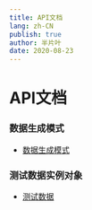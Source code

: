 ```yaml
---
title: API文档
lang: zh-CN
publish: true
author: 半片叶
date: 2020-08-23
---
```


# API文档

### 数据生成模式
* [数据生成模式](/api/pattern/README.md)


### 测试数据实例对象
* [测试数据](/api/instance/README.md)